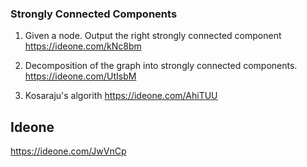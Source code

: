 ### Strongly Connected Components

1. Given a node. Output the right strongly connected component
https://ideone.com/kNc8bm

2. Decomposition of the graph into strongly connected components.
https://ideone.com/UtIsbM

3. Kosaraju's algorith
https://ideone.com/AhiTUU

## Ideone
https://ideone.com/JwVnCp
